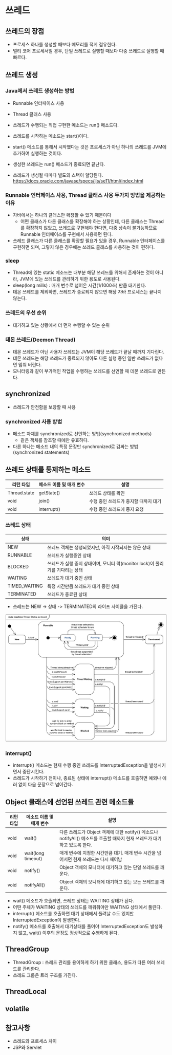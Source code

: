 # 쓰레드
## 쓰레드의 장점
* 프로세스 하나를 생성할 때보다 메모리를 적게 점유한다.
* 멀티 코어 프로세서일 경우, 단일 쓰레드로 실행할 때보다 다중 쓰레드로 실행할 때 빠르다.

## 쓰레드 생성
### Java에서 쓰레드 생성하는 방법
* Runnable 인터페이스 사용
* Thread 클래스 사용
* 쓰레드가 수행되는 직접 구현한 메소드는 run() 메소드다.
* 쓰레드를 시작하는 메소드는 start()이다.
* start() 메소드를 통해서 시작했다는 것은 프로세스가 아닌 하나의 쓰레드를 JVM에 추가하여 실행하는 것이다.
* 생성한 쓰레드는 run() 메소드가 종료되면 끝난다.

* 쓰레드가 생성될 때마다 별도의 스택이 할당된다.
https://docs.oracle.com/javase/specs/jls/se11/html/index.html

### Runnable 인터페이스 사용, Thread 클래스 사용 두가지 방법을 제공하는 이유
* 자바에서는 하나의 클래스만 확장할 수 있기 때문이다
    * 어떤 클래스가 다른 클래스를 확장해야 하는 상황인데, 다른 클래스는 Thread를 확장하지 않았고, 쓰레드로 구현해야 한다면, 다중 상속이 불가능하므로 Runnable 인터페이스를 구현해서 사용하면 된다.
* 쓰레드 클래스가 다른 클래스를 확장할 필요가 있을 경우, Runnable 인터페이스를 구현하면 되며, 그렇지 않은 경우에는 쓰레드 클래스를 사용하는 것이 편하다.

### sleep
* Thread에 있는 static 메소드는 대부분 해당 쓰레드를 위해서 존재하는 것이 아니라, JVM에 있는 쓰레드를 관리하기 위한 용도로 사용된다.
* sleep(long mills) : 매개 변수로 넘어온 시간(1/1000초) 만큼 대기한다.
* 데몬 쓰레드를 제외하면, 쓰레드가 종료되지 않으면 해당 자바 프로세스는 끝나지 않는다.

### 쓰레드의 우선 순위
* 대기하고 있는 상황에서 더 먼저 수행할 수 있는 순위

### 데몬 쓰레드(Deemon Thread)
* 데몬 쓰레드가 아닌 사용자 쓰레드는 JVM이 해당 쓰레드가 끝날 때까지 기다린다.
* 데몬 쓰레드는 해당 쓰레드가 종료되지 않아도 다른 실행 중인 일반 쓰레드가 없다면 멈춰 버린다.
* 모니터링과 같이 부가적인 작업을 수행하는 쓰레드를 선언할 때 데몬 쓰레드로 만든다.

## synchronized
* 쓰레드가 안전함을 보장할 때 사용

### synchronized 사용 방법
* 메소드 자체를 synchronized로 선언하는 방법(synchronized methods)
    * 같은 객체를 참조할 때에만 유효하다.
* 다른 하나는 메소드 내의 특정 문장만 synchronized로 감싸는 방법(synchronized statements)

## 쓰레드 상태를 통제하는 메소드
| 리턴 타입 | 메소드 이름 및 매개 변수 | 설명 |
| --------- | ------------- | ------- |
| Thread.state | getState() | 쓰레드 상태를 확인 |
| void | join() | 수행 중인 쓰레드가 중지할 때까지 대기 |
| void | interrupt() | 수행 중인 쓰레드에 중지 요청 |

### 쓰레드 상태
| 상태 | 의미 |
| -------- | -------- |
| NEW | 쓰레드 객체는 생성되었지만, 아직 시작되지는 않은 상태 |
| RUNNABLE | 쓰레드가 실행중인 상태 |
| BLOCKED | 쓰레드가 실행 중지 상태이며, 모니터 락(monitor lock)이 풀리기를 기다리는 상태 |
| WAITING | 쓰레드가 대기 중인 상태 |
| TIMED_WAITING | 특정 시간만큼 쓰레드가 대기 중인 상태 |
| TERMINATED | 쓰레드가 종료된 상태 |
* 쓰레드는 NEW -> 상태 -> TERMINATED의 라이프 사이클을 가진다.

![Alt text](image/image-6.png)

### interrupt()
* interrupt() 메소드는 현재 수행 중인 쓰레드를 InterruptedException을 발생시키면서 중단시킨다.
* 쓰레드가 시작하기 전이나, 종료된 상태에 interrupt() 메소드를 호출하면 예외나 에러 없이 다음 문장으로 넘어간다.

## Object 클래스에 선언된 쓰레드 관련 메소드들
| 리턴 타입 | 메소드 이름 및 매개 변수 | 설명 |
| --------- | ------------- | ------- |
| void | wait() | 다른 쓰레드가 Object 객체에 대한 notify() 메소드나 notifyAll() 메소드를 호출할 때까지 현재 쓰레드가 대기하고 있도록 한다. |
| void | wait(long timeout) | 매개 변수에 지정한 시간만큼 대기. 매개 변수 시간을 넘어서면 현재 쓰레드는 다시 깨어남 |
| void | notify() | Object 객체의 모니터에 대기하고 있는 단일 쓰레드를 깨운다. |
| void | notifyAll() | Object 객체의 모니터에 대기하고 있는 모든 쓰레드를 깨운다. |
* wait() 메소드가 호출되면, 쓰레드 상태는 WAITING 상태가 된다.
* 어떤 주체가 WAITING 상태의 쓰레드를 깨워줘야만 WAITING 상태에서 풀린다.
* interrupt() 메소드를 호출하면 대기 상태에서 풀려날 수도 있지만 InterruptedException이 발생한다.
* notify() 메소드를 호출해서 대기상태를 풀어야 InterruptedException도 발생하지 않고, wait() 이후의 문장도 정상적으로 수행하게 된다.

## ThreadGroup
* ThreadGroup : 쓰레드 관리를 용이하게 하기 위한 클래스, 용도가 다른 여러 쓰레드를 관리한다.
* 쓰레드 그룹은 트리 구조를 가진다.

## ThreadLocal

## volatile

## 참고사항
* 쓰레드와 프로세스 차이
* JSP와 Servlet


